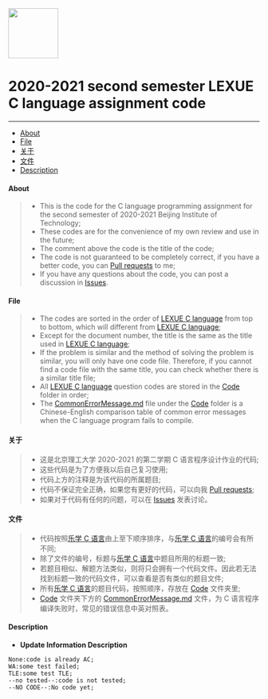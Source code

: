 <img src="https://www.emojidaquan.com/Uploads/image/202105/1621219923545111.gif" width="100" height="100" alt=""/>

# 2020-2021 second semester LEXUE C language assignment code
---
- [About](#about)
- [File](#file)
- [关于](#关于)
- [文件](#文件)
- [Description](#description)
#### About
>- This is the code for the C language programming assignment for the second semester of 2020-2021 Beijing Institute of Technology;
>- These codes are for the convenience of my own review and use in the future;
>- The comment above the code is the title of the code;
>- The code is not guaranteed to be completely correct, if you have a better code, you can [Pull requests](https://docs.github.com/en/github/collaborating-with-pull-requests/proposing-changes-to-your-work-with-pull-requests/creating-a-pull-request) to me;
>- If you have any questions about the code, you can post a discussion in [Issues](https://github.com/SeeChen/lexue_C_Language/issues).
><!--If you want to view the problem-solving ideas, please click [here](https://google.com);
>- For the OJ test result of the code, please check the update information column, update information [Identification](#description).-->
#### File
>- The codes are sorted in the order of [LEXUE C language](http://lexue.bit.edu.cn/) from top to bottom, which will different from [LEXUE C language](http://lexue.bit.edu.cn/);
>- Except for the document number, the title is the same as the title used in [LEXUE C language](http://lexue.bit.edu.cn/);
>- If the problem is similar and the method of solving the problem is similar, you will only have one code file. Therefore, if you cannot find a code file with the same title, you can check whether there is a similar title file;
>- All [LEXUE C language](http://lexue.bit.edu.cn/) question codes are stored in the [Code](https://github.com/SeeChen/lexue_C_Language/tree/main/Code) folder in order;
>- The [CommonErrorMessage.md](https://github.com/SeeChen/lexue_C_Language/blob/main/CommonErrorMessage.md) file under the [Code](https://github.com/SeeChen/lexue_C_Language/tree/main/Code) folder is a Chinese-English comparison table of common error messages when the C language program fails to compile.
#### 关于
>- 这是北京理工大学 2020-2021 的第二学期 C 语言程序设计作业的代码;
>- 这些代码是为了方便我以后自己复习使用;
>- 代码上方的注释是为该代码的所属题目;
>- 代码不保证完全正确，如果您有更好的代码，可以向我 [Pull requests](https://docs.github.com/en/github/collaborating-with-pull-requests/proposing-changes-to-your-work-with-pull-requests/creating-a-pull-request);
>- 如果对于代码有任何的问题，可以在 [Issues](https://github.com/SeeChen/lexue_C_Language/issues) 发表讨论。
><!--若想查看题目的解题思路，请点击[这里](https://google.com);
>代码的 OJ 测试结果，请查看更新信息一栏,[更新信息标识](#description)。-->
#### 文件
>- 代码按照[乐学 C 语言](http://lexue.bit.edu.cn/)由上至下顺序排序，与[乐学 C 语言](http://lexue.bit.edu.cn/)的编号会有所不同;
>- 除了文件的编号，标题与[乐学 C 语言](http://lexue.bit.edu.cn/)中题目所用的标题一致;
>- 若题目相似、解题方法类似，则将只会拥有一个代码文件。因此若无法找到标题一致的代码文件，可以查看是否有类似的题目文件;
>- 所有[乐学 C 语言](http://lexue.bit.edu.cn/)的题目代码，按照顺序，存放在 [Code](https://github.com/SeeChen/lexue_C_Language/tree/main/Code) 文件夹里;
>- [Code](https://github.com/SeeChen/lexue_C_Language/tree/main/Code) 文件夹下方的 [CommonErrorMessage.md](https://github.com/SeeChen/lexue_C_Language/blob/main/CommonErrorMessage.md) 文件，为 C 语言程序编译失败时，常见的错误信息中英对照表。
#### Description
- **Update Information Description**
```
None:code is already AC;
WA:some test failed;
TLE:some test TLE;
--no tested--:code is not tested;
--NO CODE--:No code yet;
```
